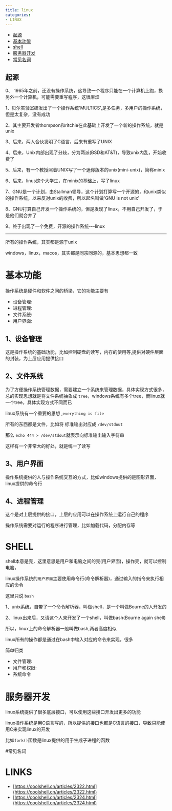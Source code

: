 ```yaml
---
title: linux
categories: 
- LINUX
---
```


- [起源](/linux/#起源) 
- [基本功能](/linux/#基本功能) 
- [shell](/linux/#shell) 
- [服务器开发](/linux/#服务器开发)
- [常见名词](/linux/#常见名词)

## 起源

0、 1965年之前，还没有操作系统，这导致一个程序只能在一个计算机上跑，换另外一个计算机，可能需要重写程序，这很麻烦

1、贝尔实验室研发出了一个操作系统'MULTICS',是多任务，多用户的操作系统，但是太复杂，没有成功

2、其主要开发者thompson和ritchie在此基础上开发了一个新的操作系统，就是unix

3、后来，两人合伙发明了C语言，后来有重写了UNIX

4、后来，Unix内部出现了分歧，分为两派(BSD和AT&T)，导致unix内乱，开始收费了

5、后来，有一个教授照着UNIX写了一个迷你版本的unix(mini-unix)，简称minix

6、后来，linus这个大学生，在minix的基础上，写了linux

7、GNU是一个计划，由Stallman领导，这个计划打算写一个开源的，和unix类似的操作系统，以来反对unix的收费，所以起名叫做'GNU is not unix'

8、GNU打算自己开发一个操作系统的，但是发现了linux，不用自己开发了，于是他们就合并了

9、终于出现了一个免费，开源的操作系统---linux


----------------

所有的操作系统，其实都是源于unix

windows，linux，macos，其实都是同宗同源的，基本思想都一致

# 基本功能


操作系统是硬件和软件之间的桥梁，它的功能主要有

- 设备管理:
- 进程管理:
- 文件系统:
- 用户界面:

## 1、设备管理

这是操作系统的基础功能，比如控制硬盘的读写，内存的使用等,提供对硬件层面的封装，为上层应用提供接口


## 2、文件系统


为了方便操作系统管理数据，需要建立一个系统来管理数据，具体实现方式很多，总的实现思想就是将文件系统抽象成 `tree`，windows系统有多个tree，而linux就一个tree，具体实现方式不同而已

linux系统有一个重要的思想 ,`everything is file`

所有的东西都是文件，比如将 标准输出对应成  `/dev/stdout`

那么 `echo 444 > /dev/stdout`就表示向标准输出输入字符串

这样有一个非常大的好处，就是统一了读写

## 3、用户界面

操作系统提供的人与操作系统交互的方式，比如windows提供的是图形界面，linux提供的命令行


## 4、进程管理

这个是对上层提供的接口，上层的应用可以在操作系统上运行自己的程序

操作系统需要对运行的程序进行管理，比如加载代码，分配内存等


# SHELL

shell本意是壳，这里意思是用户和电脑之间的壳(用户界面)，操作壳，就可以控制电脑，

linux操作系统的`用户界面`主要使用命令行(命令解析器)，通过输入的指令来执行相应的命令

这里只说 `bash`

1、unix系统，自带了一个命令解析器，叫做shell，是一个叫做Bourne的人开发的

2、linux出来后，又请这个人来开发了一个shell，叫做bash(Bourne again shell)

所以，linux上的命令解析器一般叫做bash,两者高度相似

linux所有的操作都是通过在bash中输入对应的命令来实现，很多

简单归类

- 文件管理:
- 用户和权限:
- 系统命令

# 服务器开发

linux系统提供了很多底层接口，可以使用这些接口开发出更多的功能

linux操作系统是用C语言写的，所以提供的接口也都是C语言的接口，导致只能使用C来实现linux的开发

比如`fork()`函数是linux提供的用于生成子进程的函数









#常见名词



# LINKS
- [https://coolshell.cn/articles/2322.html](https://coolshell.cn/articles/2322.html)
- [https://coolshell.cn/articles/2324.html](https://coolshell.cn/articles/2324.html)